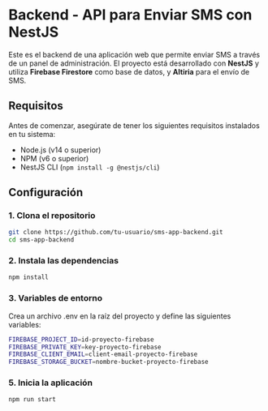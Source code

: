 # Backend - API para Enviar SMS con NestJS

Este es el backend de una aplicación web que permite enviar SMS a través de un panel de administración. El proyecto está desarrollado con **NestJS** y utiliza **Firebase Firestore** como base de datos, y **Altiria** para el envío de SMS.

## Requisitos

Antes de comenzar, asegúrate de tener los siguientes requisitos instalados en tu sistema:

- Node.js (v14 o superior)
- NPM (v6 o superior)
- NestJS CLI (`npm install -g @nestjs/cli`)

## Configuración

### 1. Clona el repositorio

```bash
git clone https://github.com/tu-usuario/sms-app-backend.git
cd sms-app-backend
```

### 2. Instala las dependencias
```bash
npm install
```

### 3. Variables de entorno

Crea un archivo .env en la raíz del proyecto y define las siguientes variables:
```bash
FIREBASE_PROJECT_ID=id-proyecto-firebase
FIREBASE_PRIVATE_KEY=key-proyecto-firebase
FIREBASE_CLIENT_EMAIL=client-email-proyecto-firebase
FIREBASE_STORAGE_BUCKET=nombre-bucket-proyecto-firebase
```

### 5. Inicia la aplicación

```bash
npm run start
```
